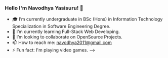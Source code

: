 ### Hello I'm Navodhya Yasisuru! 👋

- 🎓 I’m currently undergraduate in BSc (Hons) in Information Technology Specialization in Software Engineering Degree.
- 🌱 I’m currently learning Full-Stack Web Developing.
- 👯 I’m looking to collaborate on OpenSource Projects.
- 📫 How to reach me: navodhya2011@gmail.com
- ⚡ Fun fact:  I'm playing video games.
-->
